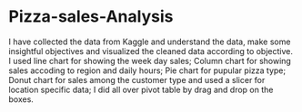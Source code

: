 # Pizza-sales-Analysis
I have collected the data from Kaggle and understand the data, make some insightful objectives and visualized the cleaned data according to objective.
I used line chart for showing the week day sales;
Column chart for showing sales accoding to region and daily hours;
Pie chart for pupular pizza type;
Donut chart for sales among the customer type and used a slicer for location specific data;
I did all over pivot table by drag and drop on the boxes.
